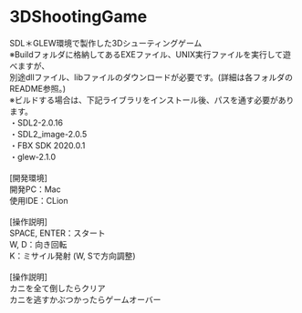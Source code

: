# 3DShootingGame
SDL＊GLEW環境で製作した3Dシューティングゲーム
<br>
※Buildフォルダに格納してあるEXEファイル、UNIX実行ファイルを実行して遊べますが、
<br>
別途dllファイル、libファイルのダウンロードが必要です。(詳細は各フォルダのREADME参照。)
<br>
※ビルドする場合は、下記ライブラリをインストール後、パスを通す必要があります。<br>
・SDL2-2.0.16<br>
・SDL2_image-2.0.5<br>
・FBX SDK 2020.0.1<br>
・glew-2.1.0<br>
<br>
[開発環境]
<br>
開発PC：Mac
<br>
使用IDE：CLion
<br>
<br>
[操作説明]
<br>
SPACE, ENTER：スタート
<br>
W, D：向き回転
<br>
K：ミサイル発射 (W, Sで方向調整)
<br>
<br>
[操作説明]
<br>
カニを全て倒したらクリア
<br>
カニを逃すかぶつかったらゲームオーバー
